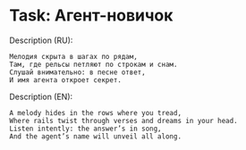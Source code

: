# Task: Агент-новичок

Description (RU):

```
Мелодия скрыта в шагах по рядам,  
Там, где рельсы петляют по строкам и снам.  
Слушай внимательно: в песне ответ,  
И имя агента откроет секрет.
```

Description (EN):

```
A melody hides in the rows where you tread,
Where rails twist through verses and dreams in your head.
Listen intently: the answer’s in song,
And the agent’s name will unveil all along.
```